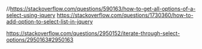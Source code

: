 //https://stackoverflow.com/questions/590163/how-to-get-all-options-of-a-select-using-jquery
https://stackoverflow.com/questions/1730360/how-to-add-option-to-select-list-in-jquery

https://stackoverflow.com/questions/2950152/iterate-through-select-options/2950163#2950163